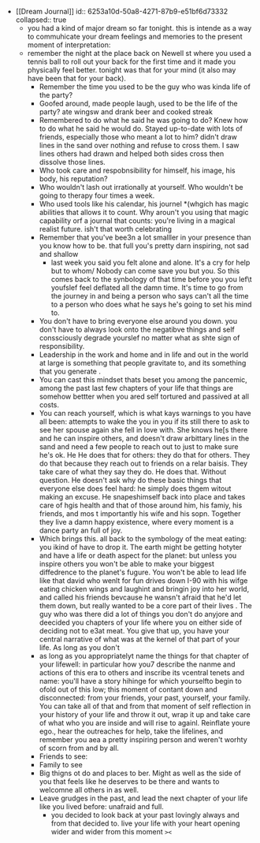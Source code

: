 - [[Dream Journal]]
  id:: 6253a10d-50a8-4271-87b9-e51bf6d73332
  collapsed:: true
	- you had a kind of major dream so far tonight. this is intende as a way to commuhicate your dream feelings and memories to the present moment of interpretation:
	- remember the night at the place back on Newell st where you used a tennis ball to roll out your back for the first time and it made you physically feel better. tonight was that for your mind (it also may have been that for your back).
		- Remember the time you used to be the guy who was kinda life of the party?
		- Goofed around, made people laugh, used to be the life of the party? ate wingsw and drank beer and cooked streak
		- Remembered to do what he said he was going to do? Knew how to do what he said he would do. Stayed up-to-date with lots of friends, especially those who meant a lot to him? didn't draw lines in the sand over nothing and refuse to cross them. I saw lines others had drawn and helped both sides cross then dissolve those lines.
		- Who took care and respobnsibility for himself, his image, his body, his reputation?
		- Who wouldn't lash out irrationally at yourself. Who wouldn't be going to therapy four times a week.
		- Who used tools like his calendar, his journel *(whgich has magic abilities that allows it to count. Why aroun't you using that magic capability orf a journal that counts: you're living in a magical realist future. ish't that worth celebrating
		- Remember that you've bee3n a lot smalller in your presence than you know how to be. that full you's pretty darn inspiring, not sad and shallow
			- last week you said you felt alone and alone. It's a cry for help but to whom/ Nobody can come save you but you. So this comes back to the synbology of that time before you you lef\t youfslef feel deflated all the damn time. It's time to go from the journey in and being a person who says can't all the time to a person who does what he says he's going to set his mind to.
		- You don't have to bring everyone else around you down. you don't have to always look onto the negatibve things and self conssciously degrade yourslef no matter what as shte sign of responsibility.
		- Leadership in the work and home and in life and out in the world at large is something that people gravitate to, and its something that you generate .
		- You can cast this mindset thats beset you among the pancemic, among the past last few chapters of your life that things are somehow bettter when you ared self tortured and passived at all costs.
		- You can reach yourself, which is what kays warnings to you have all been: attempts to wake the you in you if its still there to ask to see her spouse again she fell in love with. She knows he[s there and he can inspire others, and doesn't draw arbittary lines in the sand and need a few people to reach out to just to make sure he's ok. He He does that for others: they do that for others. They do that because they reach out to friends on a relar baisis. They take care of what they say they do. He does that. Without question. He doesn't ask why do these basic things that everyone else does feel hard: he simply does thgem witout making an excuse. He snapeshimself back into place and takes care of hgis health and that of those  around him, his famiy, his friends, and mos t importantly his wife and his sopn. Together they live a damn happy existence, where every moment is a dance party an full of joy.
		- Which brings this. all back to the symbology of the meat eating: you ikind of have to drop it. The earth might be getting hotyter and have a life or death aspect for the planet: but unless you inspire others you won't be able to make your biggest diffedrence to the planet's fugure. You won't be able to lead life like that david who wenlt for fun drives down I-90 with his wifge eating chicken wings and laughint and bringin joy into her world, and called his friends bevcause he wansn't afraid that he'd let them down, but really wanted to be a core part of their lives . The guy who was there did a lot of things you don't do anyjore and deecided you  chapters of your life where you on either side of deciding not to e3at meat. You give that up, you have your central narrative of what was at the kernel of that part of your life. As long as you don't
		- as long as you appropriatelyt name the things for that chapter of your lifewell: in particular how you7 describe the nanme and actions of this era to others and inscribe its vcentral tenets and name: you'll have a story hihinge for which yourselfto begin to ofold out of this low; this moment of contant down and disconnected: from your friends, your past, yourself, your family. You can take all of that and from that moment of self reflection in your history of your life and throw it out, wrap it up and take care of what  who you are inside and will rise to againl.  Reinflate youre ego., hear the outreaches for help, take the lifelines, and remember you aea a pretty inspiring person and weren't worhty of scorn from and by all.
		- Friends to see:
		- Family to see
		- Big thigns ot do and places to ber. Might as well as the side of you that feels like he deserves to be there and wants to welcomne all others in as well.
		- Leave grudges in the past, and lead the next chapter of your life like you lived before: unafraid and full.
			- you decided to look back at your past lovingly always and from that decided to. live your life with your heart opening wider and wider from this moment
			  `><`